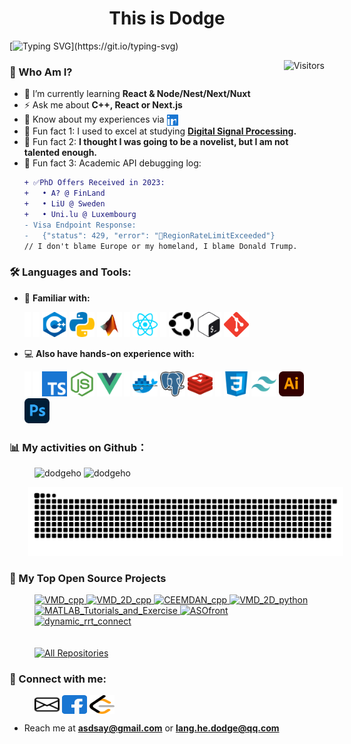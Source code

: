 <h1 align="center">This is Dodge</h1>

[![Typing SVG](https://readme-typing-svg.demolab.com?font=Fira+Code&pause=1000&width=800&lines=I+am+not+sure+how+to+define+myself%2C+since+I+am+not+willing+to...;Blues+run+the+game%2C+but+I+keep+dodging+and+survived...)](https://git.io/typing-svg)

<!-- visitors amount -->
<img align="right" alt="Visitors" title="Visitors" src="https://komarev.com/ghpvc/?username=DodgeHo&color=F85D7F&style=for-the-badge&base=102"/>

<h3 align="left">👤 Who Am I?</h3>

- 🌱 I’m currently learning **React & Node/Nest/Next/Nuxt**
- ⚡ Ask me about **C++, React or Next.js**
- 💬 Know about my experiences via <a href="https://linkedin.com/in/lang-he-a94655120" target="blank"><img align="center" src="./images/icons/Social/linked-in-alt.svg" alt="lang-he-a94655120" height="18" width="18" /></a>
- 🔭 Fun fact 1: I used to excel at studying **[Digital Signal Processing](https://github.com/search?q=owner%3ADodgeHo+digital-signal-processing&type=repositories).**
- 📄 Fun fact 2: **I thought I was going to be a novelist, but I am not talented enough.**
- 🔭 Fun fact 3: Academic API debugging log:
    ```diff
    + ✅PhD Offers Received in 2023:
    +   • A? @ FinLand
    +   • LiU @ Sweden
    +   • Uni.lu @ Luxembourg
    - Visa Endpoint Response:
    -   {"status": 429, "error": "🚫RegionRateLimitExceeded"}
    // I don't blame Europe or my homeland, I blame Donald Trump.
    ```
    

<h3 align="left">🛠️ Languages and Tools:</h3>
<p align="left" >

- 🚀 **Familiar with:**
  <!-- list1 -->
  <img src="./images/icons/Social/three-dots.svg" alt="no" width="10" height="40"/>
  <img src="./images/icons/Social/three-dots.svg" alt="no" width="10" height="40"/> 
  <img src="./images/icons/ProgrammingLanguages/cpp.svg" alt="cplusplus" width="40" height="40"/> 
  <img src="./images/icons/ProgrammingLanguages/python.svg" alt="python" width="40" height="40"/> 
  <img src="./images/icons/Software/matlab.svg" alt="matlab" width="40" height="40"/> 
  <img src="./images/icons/Social/three-dots.svg" alt="no" width="10" height="40"/> 
  <img src="./images/icons/FrontendDevelopment/reactjs.svg" alt="react" width="40" height="40"/> 
  <img src="./images/icons/Social/three-dots.svg" alt="no" width="10" height="40"/> 
  <img src="./images/icons/Other/ubuntu.svg" alt="ubuntu" width="40" height="40"/> 
  <img src="./images/icons/Devops/bash.svg" alt="bash" width="40" height="40"/> 
  <img src="./images/icons/Other/git.svg" alt="git" width="40" height="40"/>

- 💻 **Also have hands-on experience with:**
    <!-- list2 -->
    <img src="./images/icons/Social/three-dots.svg" alt="no" width="10" height="40"/>
    <img src="./images/icons/Social/three-dots.svg" alt="no" width="10" height="40"/> 
    <img src="./images/icons/ProgrammingLanguages/typescript.svg" alt="typescript" width="40" height="40"/> 
    <img src="./images/icons/BackendDevelopment/nodejs.svg" alt="node.js" width="40" height="40"/>
    <img src="./images/icons/FrontendDevelopment/vuejs.svg" alt="vue" width="40" height="40"/>
    <img src="./images/icons/Social/three-dots.svg" alt="no" width="10" height="40"/>
    <img src="./images/icons/Devops/docker.svg" alt="docker" width="40" height="40"/>
    <img src="./images/icons/Database/postgresql.svg" alt="postgresql" width="40" height="40"/>
    <img src="./images/icons/Database/redis.svg" alt="redis" width="40" height="40"/>
    <img src="./images/icons/Social/three-dots.svg" alt="no" width="10" height="40"/>
    <img src="./images/icons/FrontendDevelopment/css.svg" alt="css3" width="40" height="40"/>
    <img src="./images/icons/FrontendDevelopment/tailwind.svg" alt="tailwind" width="40" height="40"/>
    <img src="./images/icons/Software/illustrator.svg" alt="illustrator" width="40" height="40"/>
    <img src="./images/icons/Software/photoshop.svg" alt="photoshop" width="40" height="40"/>
  </p>

<h3 align="left">📊 My activities on Github：</h3>
<p style="padding-left: 40px;"> 
  <img align="bottom" 
    src="https://github-readme-stats.vercel.app/api/top-langs?username=dodgeho&show_icons=true&theme=merko&title_color=d97066&text_color=cef0ca&locale=en&layout=pie" 
    alt="dodgeho" />
  <img align="bottom" 
    src="https://github-readme-stats.vercel.app/api?username=dodgeho&show_icons=true&theme=dark&rank_icon=github&include_all_commits=true&locale=en" 
    alt="dodgeho" />
</p>
<picture style="padding-left: 30px;">
  <source media="(prefers-color-scheme: light)" srcset="https://raw.githubusercontent.com/DodgeHo/DodgeHo/output/github-contribution-grid-snake.svg">
  <img alt="github contribution grid snake animation" src="https://raw.githubusercontent.com/DodgeHo/DodgeHo/output/github-contribution-grid-snake.svg">
</picture>

<div style="clear: both;"></div>

<h3 align="left">📘 My Top Open Source Projects </h3>
<!-- Projects -->
<p align="left" style="padding-left: 40px;">
  <a href="https://github.com/DodgeHo/VMD_cpp">
    <img width="278" src="https://denvercoder1-github-readme-stats.vercel.app/api/pin/?username=DodgeHo&repo=VMD_cpp&theme=react&bg_color=1F222E&title_color=F85D7F&hide_border=true&icon_color=F8D866&show_icons=true" alt="VMD_cpp">
  </a>
  <a href="https://github.com/DodgeHo/VMD_2D_cpp">
    <img width="278" src="https://denvercoder1-github-readme-stats.vercel.app/api/pin/?username=DodgeHo&repo=VMD_2D_cpp&theme=react&bg_color=1F222E&title_color=F85D7F&hide_border=true&icon_color=F8D866&show_icons=false" alt="VMD_2D_cpp">
  </a>
  <a href="https://github.com/DodgeHo/CEEMDAN_cpp">
    <img width="278" src="https://denvercoder1-github-readme-stats.vercel.app/api/pin?username=DodgeHo&repo=CEEMDAN_cpp&theme=react&bg_color=1F222E&title_color=F85D7F&hide_border=true&icon_color=F8D866&show_icons=false" alt="CEEMDAN_cpp">
  </a>
  <a href="https://github.com/DodgeHo/VMD_2D_python">
    <img width="278" src="https://denvercoder1-github-readme-stats.vercel.app/api/pin/?username=DodgeHo&repo=VMD_2D_python&theme=react&bg_color=1F222E&title_color=F85D7F&hide_border=true&icon_color=F8D866&show_icons=false" alt="VMD_2D_python">
  </a>
  <a href="https://github.com/DodgeHo/MATLAB_Tutorials_and_Exercise">
    <img width="278" src="https://denvercoder1-github-readme-stats.vercel.app/api/pin/?username=DodgeHo&repo=MATLAB_Tutorials_and_Exercise&theme=react&bg_color=1F222E&title_color=F85D7F&hide_border=true&icon_color=F8D866&show_icons=false" alt="MATLAB_Tutorials_and_Exercise">
  </a>
  <a href="https://github.com/DodgeHo/ASOfront">
    <img width="278" src="https://denvercoder1-github-readme-stats.vercel.app/api/pin/?username=DodgeHo&repo=ASOfront&theme=react&bg_color=1F222E&title_color=F85D7F&hide_border=true&icon_color=F8D866&show_icons=false" alt="ASOfront">
  </a>
  <a href="https://github.com/DodgeHo/dynamic_rrt_connect">
   <img width="278" src="https://denvercoder1-github-readme-stats.vercel.app/api/pin/?username=DodgeHo&repo=dynamic_rrt_connect&theme=react&bg_color=1F222E&title_color=F85D7F&hide_border=true&icon_color=F8D866&show_icons=false&show_description=false" alt="dynamic_rrt_connect">
  </a>
  <br /><br /><br />
  <a href="https://github.com/DodgeHo?tab=repositories">
    <img alt="All Repositories" title="All Repositories" src="https://custom-icon-badges.demolab.com/badge/-Click%20Here%20For%20All%20My%20Repos-1F222E?style=for-the-badge&logoColor=white&logo=repo"/>
  </a>
</p>

<h3 align="left">📧 Connect with me:</h3>
<p align="left" style="padding-left: 40px;">
  <a href="mailto:asdsay@gmail.com" style="display: inline-block;">
    <img align="center" src="./images/icons/Social/email.svg" alt="dodge ho" height="30" width="40" />
  </a>
  <a href="https://fb.com/100007929610024" target="blank" style="display: inline-block;">
    <img align="center" src="./images/icons/Social/facebook.svg" alt="dodge ho" height="30" width="40" />
  </a>
  <a href="https://www.leetcode.com/dodgeho" target="blank" style="display: inline-block;">
    <img align="center" src="./images/icons/Social/leet-code.svg" alt="dodgeho" height="30" width="40" />
  </a>
</p>

- Reach me at **asdsay@gmail.com** or **lang.he.dodge@qq.com**
